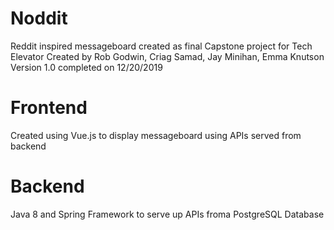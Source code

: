 # Noddit

Reddit inspired messageboard created as final Capstone project for Tech Elevator 
Created by Rob Godwin, Criag Samad, Jay Minihan, Emma Knutson 
Version 1.0 completed on 12/20/2019

# Frontend

Created using Vue.js to display messageboard using APIs served from backend

# Backend

Java 8 and Spring Framework to serve up APIs froma PostgreSQL Database
